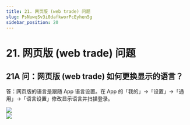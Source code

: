 ```yaml
---
title: 21. 网页版 (web trade) 问题
slug: PsNuwqSv3i0dafkworPcEyhen5g
sidebar_position: 20
---
```



# 21. 网页版 (web trade) 问题

## 21A 问：网页版 (web trade) 如何更换显示的语言？

答：网页版的语言是跟随 App 语言设置。在 App 的「我的」-&gt;「设置」-&gt;「通用」-&gt;「语言设置」修改显示语言并扫描登录。

<div class="flex gap-3 columns-2" column-size="2">
<div class="w-[29%]" width-ratio="29">
<img src="/assets/TwbxbaE0Ko5eFWxiSZCcUJ6WnKf.png" src-width="682" src-height="754" align="center"/>
</div>
<div class="w-[70%]" width-ratio="70">
<img src="/assets/IXXJbcmcEoLzHIxTM1ace5XDnCc.png" src-width="2700" src-height="1256" align="center"/>
</div>
</div>


